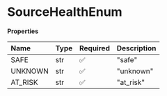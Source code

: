 # SourceHealthEnum

**Properties**

| Name    | Type | Required | Description |
| :------ | :--- | :------- | :---------- |
| SAFE    | str  | ✅       | "safe"      |
| UNKNOWN | str  | ✅       | "unknown"   |
| AT_RISK | str  | ✅       | "at_risk"   |

<!-- This file was generated by liblab | https://liblab.com/ -->
